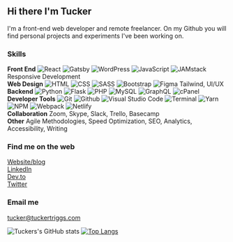 ## Hi there I'm Tucker

I'm a front-end web developer and remote freelancer. On my Github you will find personal projects and experiments I've been working on. 

### Skills
**Front End** ![React](https://img.shields.io/badge/-React-111?&logo=React) ![Gatsby](https://img.shields.io/badge/-Gatsby-111?&logo=Gatsby) ![WordPress](https://img.shields.io/badge/-WordPress-111?&logo=WordPress) ![JavaScript](https://img.shields.io/badge/-JavaScript-111?&logo=JavaScript) ![JAMstack](https://img.shields.io/badge/-jamstack-111?&logo=jamstack) Responsive Development  
**Web Design** ![HTML](https://img.shields.io/badge/-html5-111?&logo=html5) ![CSS](https://img.shields.io/badge/-css-111?&logo=css3) ![SASS](https://img.shields.io/badge/-sass-111?&logo=sass) ![Bootstrap](https://img.shields.io/badge/-bootstrap-111?&logo=bootstrap]) ![Figma](https://img.shields.io/badge/-figma-111?&logo=figma) Tailwind, UI/UX  
**Backend** ![Python](https://img.shields.io/badge/-python-111?&logo=python) ![Flask](https://img.shields.io/badge/-flask-111?&logo=flask) ![PHP](https://img.shields.io/badge/-php-111?&logo=php) ![MySQL](https://img.shields.io/badge/-mysql-111?&logo=mysql) ![GraphQL](https://img.shields.io/badge/-graphql-111?&logo=graphql) ![cPanel](https://img.shields.io/badge/-cpanel-111?&logo=cpanel)  
**Developer Tools** ![Git](https://img.shields.io/badge/-git-111?&logo=git) ![Github](https://img.shields.io/badge/-github-111?&logo=github) ![Visual Studio Code](https://img.shields.io/badge/-visual%20studio%20code-111?&logo=vscode) ![Terminal](https://img.shields.io/badge/-terminal-111?&logo=terminal) ![Yarn](https://img.shields.io/badge/-yarn-111?&logo=yarn) ![NPM](https://img.shields.io/badge/-npm-111?&logo=npm) ![Webpack](https://img.shields.io/badge/-webpack-111?&logo=webpack) ![Netlify](https://img.shields.io/badge/-netlify-111?&logo=netlify)  
**Collaboration** Zoom, Skype, Slack, Trello, Basecamp  
**Other** Agile Methodologies, Speed Optimization, SEO, Analytics, Accessibility, Writing

### Find me on the web
[Website/blog](https://www.tuckertriggs.com)  
[LinkedIn](https://www.linkedin.com/in/tuckertriggs/)  
[Dev.to](https://dev.to/tuckertriggs)  
[Twitter](https://twitter.com/tuckertriggs)  

### Email me
tucker@tuckertriggs.com

![Tuckers's GitHub stats](https://github-readme-stats.vercel.app/api?username=tuckpuck&count_private=true)
[![Top Langs](https://github-readme-stats.vercel.app/api/top-langs/?username=tuckpuck&layout=compact)](https://github.com/anuraghazra/github-readme-stats)





<!--
### Hi there 👋
**tuckpuck/tuckpuck** is a ✨ _special_ ✨ repository because its `README.md` (this file) appears on your GitHub profile.

Here are some ideas to get you started:

- 🔭 I’m currently working on ...
- 🌱 I’m currently learning ...
- 👯 I’m looking to collaborate on ...
- 🤔 I’m looking for help with ...
- 💬 Ask me about ...
- 📫 How to reach me: ...
- 😄 Pronouns: ...
- ⚡ Fun fact: ...

![Metrics](https://metrics.lecoq.io/tuckpuck?template=classic&config.timezone=America%2FDenver)
-->
